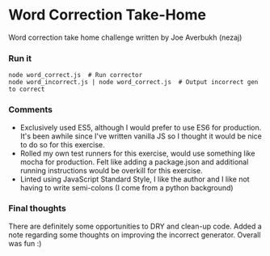 # Word Correction Take-Home
Word correction take home challenge written by Joe Averbukh (nezaj)

### Run it
```
node word_correct.js  # Run corrector
node word_incorrect.js | node word_correct.js  # Output incorrect gen to correct
```

### Comments
* Exclusively used ES5, although I would prefer to use ES6 for production. It's been awhile since I've written vanilla JS so I thought it would be nice to do so for this exercise.
* Rolled my own test runners for this exercise, would use something like mocha for production. Felt like adding a package.json and additional running instructions would be overkill for this exercise.
* Linted using JavaScript Standard Style, I like the author and I like not having to write semi-colons (I come from a python background)

### Final thoughts
There are definitely some opportunities to DRY and clean-up code. Added a note regarding some thoughts on improving the incorrect generator. Overall was fun :)
